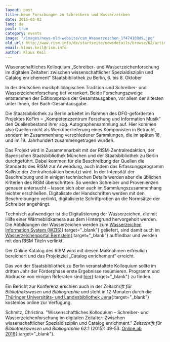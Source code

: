 ```yaml
---
layout: post
title: Neue Forschungen zu Schreibern und Wasserzeichen
date: 2015-03-02
lang: de
post: true
category: events
image: "/images/news-old-website/csm_Wasserzeichen_1f474109d9.jpg"
old_url: http://www.rism.info/de/startseite/newsdetails/browse/62/article/64/new-research-on-copyists-and-watermarks.html
email: klaus.keil@rism.info
author: Klaus Keil
---
```



Wissenschaftliches Kolloquium „Schreiber- und Wasserzeichenforschung im digitalen Zeitalter: zwischen wissenschaftlicher Spezialdisziplin und Catalog enrichement“ Staatsbibliothek zu Berlin, 6. bis 8. Oktober

In der deutschen musikphilologischen Tradition sind Schreiber- und Wasserzeichenforschung tief verankert. Beide Forschungszweige entstammen der Editionspraxis der Gesamtausgaben, vor allem der ältesten unter Ihnen, der Bach-Gesamtausgabe.

Die Staatsbibliothek zu Berlin arbeitet im Rahmen des DFG-geförderten Projektes KoFim = „Kompetenzzentrum Forschung und Information Musik“ den Quellenbestand ihrer sog. Autographensammlung auf. Hier kommen also Quellen nicht als Werküberlieferung eines Komponisten in Betracht, sondern im Zusammenhang verschiedener Sammlungen, die im späten 18. und im 19. Jahrhundert zusammengetragen wurden.

Das Projekt wird in Zusammenarbeit mit der RISM-Zentralredaktion, der Bayerischen Staatsbibliothek München und der Staatsbibliothek zu Berlin durchgeführt. Dabei kommen für die Beschreibung der Quellen die Standards des RISM zur Anwendung, auch indem das Erfassungsprogramm Kallisto der Zentralredaktion benutzt wird. In der Intensität der Beschreibung und in einigen technischen Details werden aber die üblichen Kriterien des RISM überschritten: So werden Schreiber und Provenienzen genauer untersucht – lassen sich aber auch im Sammlungszusammenhang leichter erschließen. Digitalisate der Handschriften werden mit den Beschreibungen verlinkt, digitalisierte Schriftproben an die Normsätze der Schreiber angehängt.



Technisch aufwendiger ist die Digitalisierung der Wasserzeichen, die mit Hilfe einer Wärmebildkamera aus dem Hintergrund hervorgeholt werden. Die Abbildungen der Wasserzeichen werden zum [Wasserzeichen Information System (WZIS)](http://www.wasserzeichen-online.de/){:target="_blank"} geliefert, sind damit auch im [Wasserzeichenportal Bernstein](http://www.memoryofpaper.eu/){:target="_blank"} auffindbar und werden mit den RISM Titeln verlinkt.





Der Online Katalog des RISM wird mit diesen Maßnahmen erfreulich bereichert und das Projektziel „Catalog enrichement“ erreicht.





Das von der Staatsbibliothek zu Berlin veranstaltete Kolloquium sollte im dritten Jahr der Förderphase erste Ergebnisse resümieren. Programm und Abdrucke von einigen Referaten sind [hier](http://staatsbibliothek-berlin.de/en/about-the-library/departments/musik/projekte/dfg-projekt-kofim-berlin/tagung-2014/){:target="_blank"} zu finden.

Ein Bericht zur Konferenz erschien auch in der _Zeitschrift für Bibliothekswesen und Bibliographie_ und steht in 12 Monaten durch die [Thüringer Universitäts- und Landesbibliothek Jena](http://dx.doi.org/10.3196/186429501562166){:target="_blank"} kostenlos online zur Verfügung.

Schmitz, Christina. "Wissenschaftliches Kolloquium – Schreiber- und Wasserzeichenforschung im digitalen Zeitalter: Zwischen wissenschaftlicher Spezialdisziplin und Catalog enrichment." _Zeitschrift für Bibliothekswesen und Bibliographie_ 62:1 (2015): 49-53. [Online ab 2016](http://dx.doi.org/10.3196/186429501562166){:target="_blank"}.





<script type="text/javascript">var switchTo5x=true;</script><script type="text/javascript" src="http://w.sharethis.com/button/buttons.js"></script><script type="text/javascript">stLight.options({publisher: "9b601438-1ce1-49d8-bfd7-9cff5df54c17", doNotHash: false, doNotCopy: false, hashAddressBar: false});</script>